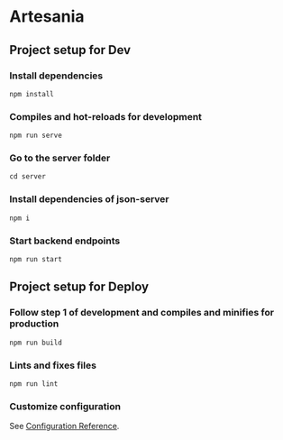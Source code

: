 # Artesania

## Project setup for Dev

### Install dependencies

```
npm install
```

### Compiles and hot-reloads for development

```
npm run serve
```

### Go to the server folder

```
cd server
```

### Install dependencies of json-server

```
npm i
```

### Start backend endpoints

```
npm run start
```

## Project setup for Deploy

### Follow step 1 of development and compiles and minifies for production

```
npm run build
```

### Lints and fixes files

```
npm run lint
```

### Customize configuration

See [Configuration Reference](https://cli.vuejs.org/config/).
